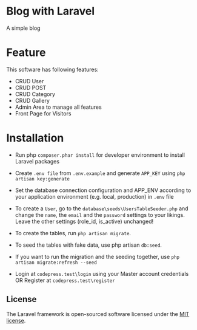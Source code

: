 # Blog with Laravel

A simple blog 

# Feature
This software has following features:

* CRUD User
* CRUD POST
* CRUD Category
* CRUD Gallery
* Admin Area to manage all features
* Front Page for Visitors

Installation
============
* Run php   ```composer.phar install```   for developer environment to install Laravel packages

* Create ```.env file``` from ```.env.example``` and generate ```APP_KEY``` using ```php artisan key:generate```

*	Set the database connection configuration and APP_ENV according to your application environment (e.g. local, production) in ```.env``` file

*	To create a ```User```, go to the ```database\seeds\UsersTableSeeder.php``` and change the ```name```, the ```email``` and the ```password``` settings to your likings. Leave the other settings (role_id, is_active) unchanged!

*	To create the tables, run ```php artisan migrate```.

*	To seed the tables with fake data, use php artisan ```db:seed```.

*	If you want to run the migration and the seeding together, use ```php artisan migrate:refresh --seed```

* Login at ```codepress.test\login``` using your Master account credentials OR Register at ```codepress.test\register```


## License

The Laravel framework is open-sourced software licensed under the [MIT license](http://opensource.org/licenses/MIT).
